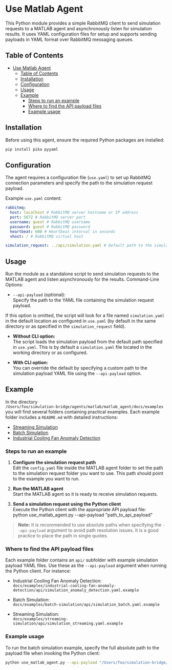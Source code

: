 # Use Matlab Agent

This Python module provides a simple RabbitMQ client to send simulation requests to a MATLAB agent and asynchronously listen for simulation results. It uses YAML configuration files for setup and supports sending payloads in YAML format over RabbitMQ messaging queues.

## Table of Contents

- [Use Matlab Agent](#use-matlab-agent)
  - [Table of Contents](#table-of-contents)
  - [Installation](#installation)
  - [Configuration](#configuration)
  - [Usage](#usage)
  - [Example](#example)
    - [Steps to run an example](#steps-to-run-an-example)
    - [Where to find the API payload files](#where-to-find-the-api-payload-files)
    - [Example usage](#example-usage)

## Installation

Before using this agent, ensure the required Python packages are installed:

```bash
pip install pika pyyaml
```

## Configuration

The agent requires a configuration file (`use.yaml`) to set up RabbitMQ connection parameters and specify the path to the simulation request payload.

Example `use.yaml` content:

```yaml
rabbitmq:
  host: localhost # RabbitMQ server hostname or IP address
  port: 5672 # RabbitMQ server port
  username: guest # RabbitMQ username
  password: guest # RabbitMQ password
  heartbeat: 600 # Heartbeat interval in seconds
  vhost: / # RabbitMQ virtual host

simulation_request: ../api/simulation.yaml # Default path to the simulation YAML payload
```

## Usage

Run the module as a standalone script to send simulation requests to the MATLAB agent and listen asynchronously for the results.
Command-Line Options:

- `--api-payload` (optional):  
  Specify the path to the YAML file containing the simulation request payload.

If this option is omitted, the script will look for a file named `simulation.yaml` in the default location as configured in `use.yaml` (by default in the same directory or as specified in the `simulation_request` field).

- **Without CLI option:**  
  The script loads the simulation payload from the default path specified in `use.yaml`. This is by default a `simulation.yaml` file located in the working directory or as configured.

- **With CLI option:**  
  You can override the default by specifying a custom path to the simulation payload YAML file using the `--api-payload` option.

## Example

In the directory  
`/Users/foo/simulation-bridge/agents/matlab/matlab_agent/docs/examples`  
you will find several folders containing practical examples. Each example folder includes a `README.md` with detailed instructions:

- [Streaming Simulation](../docs/examples/streaming-simulation/README.md)
- [Batch Simulation](../docs/examples/batch-simulation/README.md)
- [Industrial Cooling Fan Anomaly Detection](../docs/examples/industrial-cooling-fan-anomaly-detection/README.md)

### Steps to run an example

1. **Configure the simulation request path**  
   Edit the `config.yaml` file inside the MATLAB agent folder to set the path to the simulation request folder you want to use. This path should point to the example you want to run.

2. **Run the MATLAB agent**  
   Start the MATLAB agent so it is ready to receive simulation requests.

3. **Send a simulation request using the Python client**  
    Execute the Python client with the appropriate API payload file:  
   python use_matlab_agent.py --api-payload "path_to_api_payload"

> **Note:** It is recommended to use absolute paths when specifying the `--api-payload` argument to avoid path resolution issues. It is a good practice to place the path in single quotes.

### Where to find the API payload files

Each example folder contains an `api/` subfolder with example simulation payload YAML files. Use these as the `--api-payload` argument when running the Python client. For instance:

- Industrial Cooling Fan Anomaly Detection:  
  `docs/examples/industrial-cooling-fan-anomaly-detection/api/simulation_anomaly_detection.yaml.example`

- Batch Simulation:  
  `docs/examples/batch-simulation/api/simulation_batch.yaml.example`

- Streaming Simulation:  
  `docs/examples/streaming-simulation/api/simulation_streaming.yaml.example`

### Example usage

To run the batch simulation example, specify the full absolute path to the payload file when invoking the Python client:

```bash
python use_matlab_agent.py --api-payload "/Users/foo/simulation-bridge/agents/matlab/matlab_agent/docs/examples/batch-simulation/api/simulation_batch.yaml.example"
```
